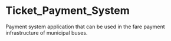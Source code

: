 # Ticket_Payment_System
 Payment system application that can be used in the fare payment infrastructure of municipal buses.
